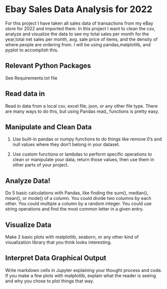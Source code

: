 # Ebay Sales Data Analysis for 2022

For this project I have taken all sales data of transactions from my eBay store for 2022 and imported them. 
In this project I want to clean the csv, analyze and visualize the data to see my total sales per month for the year,total net sales per month, avg. sale price of items, and the density of where people are ordering from. I will be using pandas,matplotlib, and pyplot to accomplish this. 

## Relevant Python Packages

See Requirements.txt file



## Read data in 

Read in data from a local csv,
excel file, json, or any other
file type. There are many
ways to do this, but using
Pandas read_ functions is
pretty easy.

## Manipulate and Clean Data

1. Use built-in pandas or numpy
functions to do things like
remove 0’s and null values
where they don’t belong in
your dataset.

2. Use custom functions or
lambdas to perform specific
operations to clean or manipulate your data, return
those values, then use them
in other parts of your project.

## Analyze Data!

Do 5 basic calculations with
Pandas, like finding the
sum(), median(), mean(), or
mode() of a column. You
could divide two columns by
each other. You could
multiple a column by a
random integer. You could
use string operations and find
the most common letter in a
given entry.

## Visualize Data

Make 2 basic plots with
matplotlib, seaborn, or any
other kind of visualization
library that you think looks
interesting.

## Interpret Data Graphical Output

Write markdown cells in
Jupyter explaining your
thought process and code. If
you make a few plots with
matplotlib, explain what the
reader is seeing and why you
chose to plot things that way.